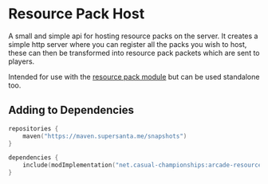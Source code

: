 # Resource Pack Host

A small and simple api for hosting resource packs on the server. It creates a simple
http server where you can register all the packs you wish to host, these can then
be transformed into resource pack packets which are sent to players.

Intended for use with the [resource pack module](../arcade-resource-pack/getting-started.md) 
but can be used standalone too.

## Adding to Dependencies

```kts
repositories {
    maven("https://maven.supersanta.me/snapshots")
}

dependencies {
    include(modImplementation("net.casual-championships:arcade-resource-pack-host:0.3.1-alpha.18+1.21.3")!!)
}
```
